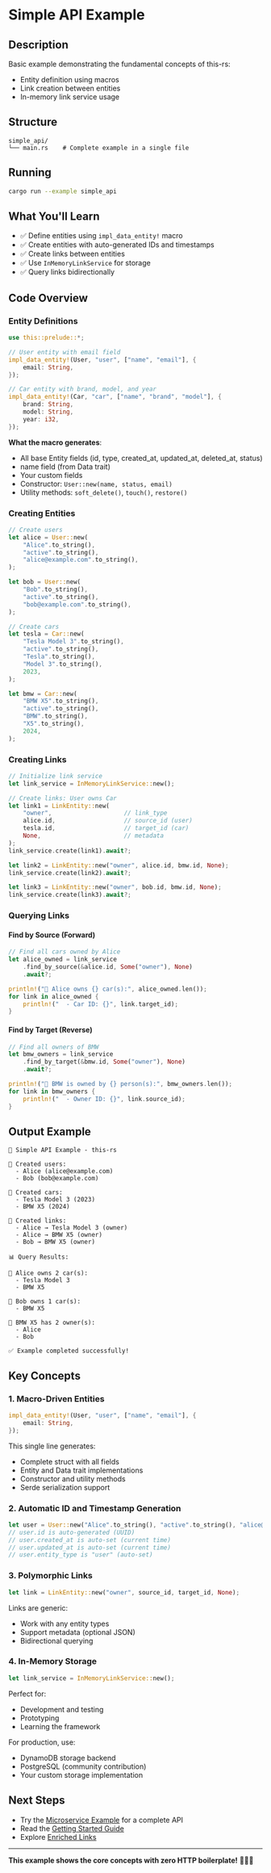 # Simple API Example

## Description

Basic example demonstrating the fundamental concepts of this-rs:
- Entity definition using macros
- Link creation between entities
- In-memory link service usage

## Structure

```
simple_api/
└── main.rs    # Complete example in a single file
```

## Running

```bash
cargo run --example simple_api
```

## What You'll Learn

- ✅ Define entities using `impl_data_entity!` macro
- ✅ Create entities with auto-generated IDs and timestamps
- ✅ Create links between entities
- ✅ Use `InMemoryLinkService` for storage
- ✅ Query links bidirectionally

## Code Overview

### Entity Definitions

```rust
use this::prelude::*;

// User entity with email field
impl_data_entity!(User, "user", ["name", "email"], {
    email: String,
});

// Car entity with brand, model, and year
impl_data_entity!(Car, "car", ["name", "brand", "model"], {
    brand: String,
    model: String,
    year: i32,
});
```

**What the macro generates**:
- All base Entity fields (id, type, created_at, updated_at, deleted_at, status)
- name field (from Data trait)
- Your custom fields
- Constructor: `User::new(name, status, email)`
- Utility methods: `soft_delete()`, `touch()`, `restore()`

### Creating Entities

```rust
// Create users
let alice = User::new(
    "Alice".to_string(),
    "active".to_string(),
    "alice@example.com".to_string(),
);

let bob = User::new(
    "Bob".to_string(),
    "active".to_string(),
    "bob@example.com".to_string(),
);

// Create cars
let tesla = Car::new(
    "Tesla Model 3".to_string(),
    "active".to_string(),
    "Tesla".to_string(),
    "Model 3".to_string(),
    2023,
);

let bmw = Car::new(
    "BMW X5".to_string(),
    "active".to_string(),
    "BMW".to_string(),
    "X5".to_string(),
    2024,
);
```

### Creating Links

```rust
// Initialize link service
let link_service = InMemoryLinkService::new();

// Create links: User owns Car
let link1 = LinkEntity::new(
    "owner",                    // link_type
    alice.id,                   // source_id (user)
    tesla.id,                   // target_id (car)
    None,                       // metadata
);
link_service.create(link1).await?;

let link2 = LinkEntity::new("owner", alice.id, bmw.id, None);
link_service.create(link2).await?;

let link3 = LinkEntity::new("owner", bob.id, bmw.id, None);
link_service.create(link3).await?;
```

### Querying Links

#### Find by Source (Forward)

```rust
// Find all cars owned by Alice
let alice_owned = link_service
    .find_by_source(&alice.id, Some("owner"), None)
    .await?;

println!("🚗 Alice owns {} car(s):", alice_owned.len());
for link in alice_owned {
    println!("  - Car ID: {}", link.target_id);
}
```

#### Find by Target (Reverse)

```rust
// Find all owners of BMW
let bmw_owners = link_service
    .find_by_target(&bmw.id, Some("owner"), None)
    .await?;

println!("👥 BMW is owned by {} person(s):", bmw_owners.len());
for link in bmw_owners {
    println!("  - Owner ID: {}", link.source_id);
}
```

## Output Example

```
🚀 Simple API Example - this-rs

👤 Created users:
  - Alice (alice@example.com)
  - Bob (bob@example.com)

🚗 Created cars:
  - Tesla Model 3 (2023)
  - BMW X5 (2024)

🔗 Created links:
  - Alice → Tesla Model 3 (owner)
  - Alice → BMW X5 (owner)
  - Bob → BMW X5 (owner)

📊 Query Results:

🚗 Alice owns 2 car(s):
  - Tesla Model 3
  - BMW X5

🚗 Bob owns 1 car(s):
  - BMW X5

👥 BMW X5 has 2 owner(s):
  - Alice
  - Bob

✅ Example completed successfully!
```

## Key Concepts

### 1. Macro-Driven Entities

```rust
impl_data_entity!(User, "user", ["name", "email"], {
    email: String,
});
```

This single line generates:
- Complete struct with all fields
- Entity and Data trait implementations
- Constructor and utility methods
- Serde serialization support

### 2. Automatic ID and Timestamp Generation

```rust
let user = User::new("Alice".to_string(), "active".to_string(), "alice@example.com".to_string());
// user.id is auto-generated (UUID)
// user.created_at is auto-set (current time)
// user.updated_at is auto-set (current time)
// user.entity_type is "user" (auto-set)
```

### 3. Polymorphic Links

```rust
let link = LinkEntity::new("owner", source_id, target_id, None);
```

Links are generic:
- Work with any entity types
- Support metadata (optional JSON)
- Bidirectional querying

### 4. In-Memory Storage

```rust
let link_service = InMemoryLinkService::new();
```

Perfect for:
- Development and testing
- Prototyping
- Learning the framework

For production, use:
- DynamoDB storage backend
- PostgreSQL (community contribution)
- Your custom storage implementation

## Next Steps

- Try the [Microservice Example](../microservice/README.md) for a complete API
- Read the [Getting Started Guide](../../docs/guides/GETTING_STARTED.md)
- Explore [Enriched Links](../../docs/guides/ENRICHED_LINKS.md)

---

**This example shows the core concepts with zero HTTP boilerplate!** 🚀🦀✨
